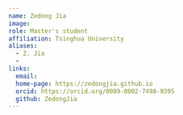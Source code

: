 ```yaml
---
name: Zedong Jia
image: 
role: Master's student
affiliation: Tsinghua University
aliases:
  - Z. Jia
  - 
links:
  email: 
  home-page: https://zedongjia.github.io
  orcid: https://orcid.org/0009-0002-7498-9395
  github: ZedongJia
---
```



